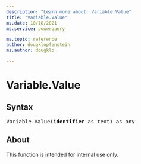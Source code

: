 ```yaml
---
description: "Learn more about: Variable.Value"
title: "Variable.Value"
ms.date: 10/18/2021
ms.service: powerquery

ms.topic: reference
author: dougklopfenstein
ms.author: dougklo

---
```

# Variable.Value

## Syntax

<pre>
Variable.Value(<b>identifier</b> as text) as any
</pre>

## About

This function is intended for internal use only.
